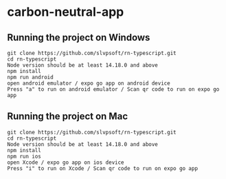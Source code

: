 # carbon-neutral-app

## Running the project on Windows
```
git clone https://github.com/slvpsoft/rn-typescript.git
cd rn-typescript
Node version should be at least 14.18.0 and above  
npm install  
npm run android
open android emulator / expo go app on android device  
Press "a" to run on android emulator / Scan qr code to run on expo go app
```
## Running the project on Mac
```
git clone https://github.com/slvpsoft/rn-typescript.git
cd rn-typescript
Node version should be at least 14.18.0 and above  
npm install
npm run ios  
open Xcode / expo go app on ios device  
Press "i" to run on Xcode / Scan qr code to run on expo go app
```
